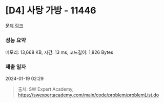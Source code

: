 # [D4] 사탕 가방 - 11446 

[문제 링크](https://swexpertacademy.com/main/code/problem/problemDetail.do?contestProbId=AXdHxTNqC2IDFAS5) 

### 성능 요약

메모리: 13,668 KB, 시간: 13 ms, 코드길이: 1,826 Bytes

### 제출 일자

2024-01-19 02:29



> 출처: SW Expert Academy, https://swexpertacademy.com/main/code/problem/problemList.do